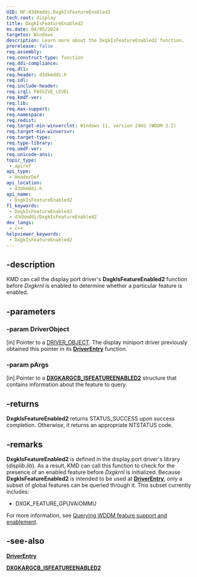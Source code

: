 ```yaml
---
UID: NF:d3dkmddi.DxgkIsFeatureEnabled2
tech.root: display
title: DxgkIsFeatureEnabled2
ms.date: 04/05/2024
targetos: Windows
description: Learn more about the DxgkIsFeatureEnabled2 function.
prerelease: false
req.assembly: 
req.construct-type: function
req.ddi-compliance: 
req.dll: 
req.header: d3dkmddi.h
req.idl: 
req.include-header: 
req.irql: PASSIVE_LEVEL
req.kmdf-ver: 
req.lib: 
req.max-support: 
req.namespace: 
req.redist: 
req.target-min-winverclnt: Windows 11, version 24H2 (WDDM 3.2)
req.target-min-winversvr: 
req.target-type: 
req.type-library: 
req.umdf-ver: 
req.unicode-ansi: 
topic_type:
 - apiref
api_type:
 - HeaderDef
api_location:
 - d3dkmddi.h
api_name:
 - DxgkIsFeatureEnabled2
f1_keywords:
 - DxgkIsFeatureEnabled2
 - d3dkmddi/DxgkIsFeatureEnabled2
dev_langs:
 - c++
helpviewer_keywords:
 - DxgkIsFeatureEnabled2
---
```


## -description

KMD can call the display port driver's **DxgkIsFeatureEnabled2** function before *Dxgkrnl* is enabled to determine whether a particular feature is enabled.

## -parameters

### -param DriverObject

[in] Pointer to a [DRIVER_OBJECT](/windows-hardware/drivers/ddi/wdm/ns-wdm-_driver_object). The display miniport driver previously obtained this pointer in its [**DriverEntry**](/windows-hardware/drivers/display/driverentry-of-display-miniport-driver) function.

### -param pArgs

[in] Pointer to a [**DXGKARGCB_ISFEATUREENABLED2**](ns-d3dkmddi-dxgkargcb_isfeatureenabled2.md) structure that contains information about the feature to query.

## -returns

**DxgkIsFeatureEnabled2** returns STATUS_SUCCESS upon success completion. Otherwise, it returns an appropriate NTSTATUS code.

## -remarks

**DxgkIsFeatureEnabled2** is defined in the display port driver's library (*displib.lib*). As a result, KMD can call this function to check for the presence of an enabled feature before *Dxgkrnl* is initialized. Because **DxgkIsFeatureEnabled2** is intended to be used at [**DriverEntry**](driverentry-of-display-miniport-driver.md), only a subset of global features can be queried through it. This subset currently includes:

* DXGK_FEATURE_GPUVAIOMMU

For more information, see [Querying WDDM feature support and enablement](/windows-hardware/drivers/display/querying-wddm-feature-support-and-enablement).

## -see-also

[**DriverEntry**](driverentry-of-display-miniport-driver.md)

[**DXGKARGCB_ISFEATUREENABLED2**](ns-d3dkmddi-dxgkargcb_isfeatureenabled2.md)
